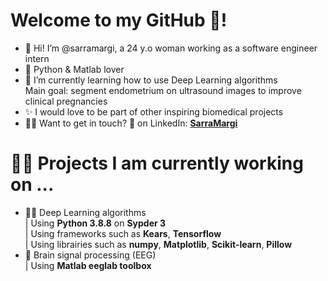 # Welcome to my GitHub 🐙!
- 👋 Hi! I’m @sarramargi, a 24 y.o woman working as a software engineer intern
- 💚 Python & Matlab lover
- 🌱 I’m currently learning how to use Deep Learning algorithms
<br/> Main goal: segment endometrium on ultrasound images to improve clinical pregnancies
- ✨ I would love to be part of other inspiring biomedical projects
- 🙋‍♀️ Want to get in touch? 💬 on LinkedIn: [**SarraMargi**](https://www.linkedin.com/in/sarra-margi/)

# 👩‍💻 Projects I am currently working on ...
- 👶🏼 Deep Learning algorithms
<br/> | Using **Python 3.8.8** on **Sypder 3** 
<br/> | Using frameworks such as **Kears**, **Tensorflow**
<br/> | Using librairies such as **numpy**, **Matplotlib**, **Scikit-learn**, **Pillow**
- 🧠 Brain signal processing (EEG)
<br/> | Using **Matlab eeglab toolbox**

<!--- Comments --->
